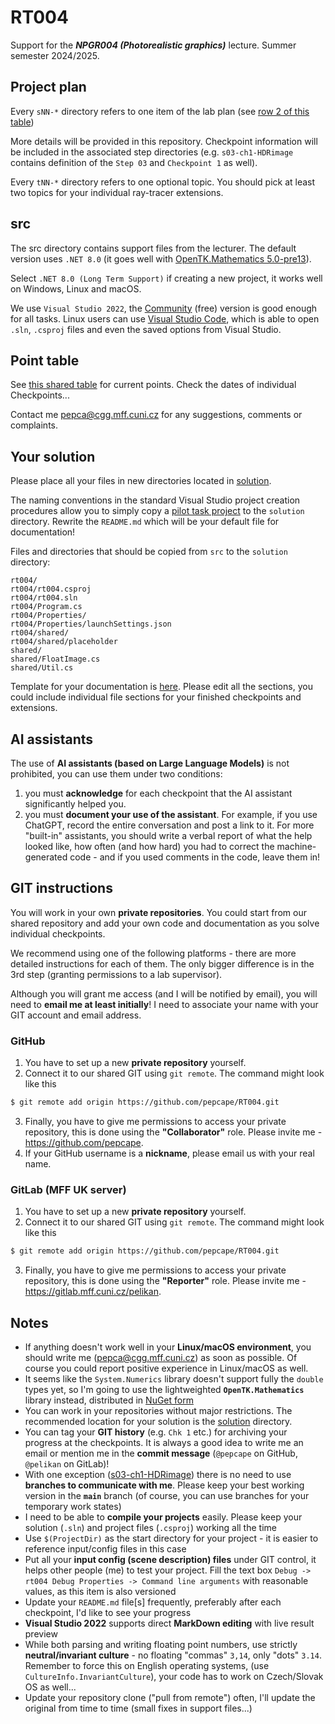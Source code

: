 # RT004
Support for the ***NPGR004 (Photorealistic graphics)*** lecture. Summer semester 2024/2025.

## Project plan
Every `sNN-*` directory refers to one item of the lab plan
(see [row 2 of this table](https://docs.google.com/spreadsheets/d/1z7dicAiSr7U_-kgMnJnSRNH-OPHIabCPl8GcJCNzz-o/edit?usp=sharing))

More details will be provided in this repository. Checkpoint
information will be included in the associated step directories
(e.g. `s03-ch1-HDRimage` contains definition of the `Step 03` and `Checkpoint 1` as well).

Every `tNN-*` directory refers to one optional topic. You
should pick at least two topics for your individual ray-tracer
extensions.

## src
The src directory contains support files from the lecturer. The default
version uses `.NET 8.0`
(it goes well with [OpenTK.Mathematics 5.0-pre13](https://github.com/opentk/opentk/tree/opentk5.0)).

Select `.NET 8.0 (Long Term Support)` if creating a new project,
it works well on Windows, Linux and macOS.

We use `Visual Studio 2022`, the [Community](https://visualstudio.microsoft.com/vs/community/)
(free) version is good enough for all tasks. Linux users can use
[Visual Studio Code](https://code.visualstudio.com/), which is able to open
`.sln`, `.csproj` files and even the saved options from Visual Studio. 

## Point table
See [this shared table](https://docs.google.com/spreadsheets/d/1z7dicAiSr7U_-kgMnJnSRNH-OPHIabCPl8GcJCNzz-o/edit?usp=sharing)
for current points. Check the dates of individual Checkpoints...

Contact me <pepca@cgg.mff.cuni.cz> for any suggestions, comments or
complaints.

## Your solution
Please place all your files in new directories located in [solution](solution).

The naming conventions in the standard Visual Studio project creation procedures
allow you to simply copy a [pilot task project](src/rt004) to the `solution` directory.
Rewrite the `README.md` which will be your default file for documentation!

Files and directories that should be copied from `src` to the `solution` directory:
```
rt004/
rt004/rt004.csproj
rt004/rt004.sln
rt004/Program.cs
rt004/Properties/
rt004/Properties/launchSettings.json
rt004/shared/
rt004/shared/placeholder
shared/
shared/FloatImage.cs
shared/Util.cs
```

Template for your documentation is [here](solution/README.md). Please
edit all the sections, you could include individual file sections for
your finished checkpoints and extensions.

## AI assistants
The use of **AI assistants (based on Large Language Models)** is not prohibited,
you can use them under two conditions:
1. you must **acknowledge** for each checkpoint that the AI assistant significantly
   helped you.
2. you must **document your use of the assistant**. For example, if you use
   ChatGPT, record the entire conversation and post a link to it.
   For more "built-in" assistants, you should write a verbal report of
   what the help looked like, how often (and how hard) you had to
   correct the machine-generated code - and if you used comments in
   the code, leave them in!

## GIT instructions
You will work in your own **private repositories**.
You could start from our shared repository and add your own code and
documentation as you solve individual checkpoints.

We recommend using one of the following platforms - there are more
detailed instructions for each of them. The only bigger difference
is in the 3rd step (granting permissions to a lab supervisor).

Although you will grant me access (and I will be notified by email),
you will need to **email me at least initially**! I need to associate
your name with your GIT account and email address.

### GitHub
1. You have to set up a new **private repository** yourself.
2. Connect it to
our shared GIT using `git remote`. The command might look like this
```bash
$ git remote add origin https://github.com/pepcape/RT004.git
```
3. Finally, you have to give me permissions to access your private
repository, this is done using the **"Collaborator"** role.
Please invite me - https://github.com/pepcape.
4. If your GitHub username is a **nickname**, please email us with
your real name.

### GitLab (MFF UK server)
1. You have to set up a new **private repository** yourself.
2. Connect it to
our shared GIT using `git remote`. The command might look like this
```bash
$ git remote add origin https://github.com/pepcape/RT004.git
```
3. Finally, you have to give me permissions to access your private
repository, this is done using the **"Reporter"** role.
Please invite me - https://gitlab.mff.cuni.cz/pelikan.

## Notes
* If anything doesn't work well in your **Linux/macOS environment**,
  you should write me (<pepca@cgg.mff.cuni.cz>) as soon as possible.
  Of course you could report positive experience in Linux/macOS as well.
* It seems like the `System.Numerics` library doesn't support fully the `double`
  types yet, so I'm going to use the lightweighted **`OpenTK.Mathematics`**
  library instead, distributed in [NuGet form](https://www.nuget.org/packages/OpenTK.Mathematics/5.0.0-pre.13)
* You can work in your repositories without major restrictions.
  The recommended location for your solution is the [solution](solution)
  directory.
* You can tag your **GIT history** (e.g. `Chk 1` etc.) for archiving your
  progress at the checkpoints. It is always a good idea to write me an email
  or mention me in the **commit message** (`@pepcape` on GitHub, `@pelikan` on
  GitLab)!
* With one exception ([s03-ch1-HDRimage](s03-ch1-HDRimage/README.md)) there is no
  need to use **branches to communicate with me**. Please keep your best
  working version in the **`main`** branch (of course, you can use branches for your
  temporary work states)
* I need to be able to **compile your projects** easily. Please keep your solution
  (`.sln`) and project files (`.csproj`) working all the time
* Use `$(ProjectDir)` as the start directory for your project -
  it is easier to reference input/config files in this case
* Put all your **input config (scene description) files** under GIT control,
  it helps other people (me) to test your project. Fill the text box
  `Debug -> rt004 Debug Properties -> Command line arguments` with reasonable
  values, as this item is also versioned
* Update your `README.md` file[s] frequently, preferably after each checkpoint,
  I'd like to see your progress
* **Visual Studio 2022** supports direct **MarkDown editing** with live
  result preview
* While both parsing and writing floating point numbers, use strictly
  **neutral/invariant culture** - no floating "commas" `3,14`,
  only "dots" `3.14`. Remember to force this on English operating systems,
  (use `CultureInfo.InvariantCulture`), your code has to work on Czech/Slovak
  OS as well...
* Update your repository clone ("pull from remote") often, I'll update
  the original from time to time (small fixes in support files...)
